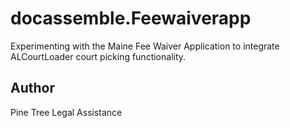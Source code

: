 # docassemble.Feewaiverapp

Experimenting with the Maine Fee Waiver Application to integrate ALCourtLoader court picking functionality. 

## Author

Pine Tree Legal Assistance

